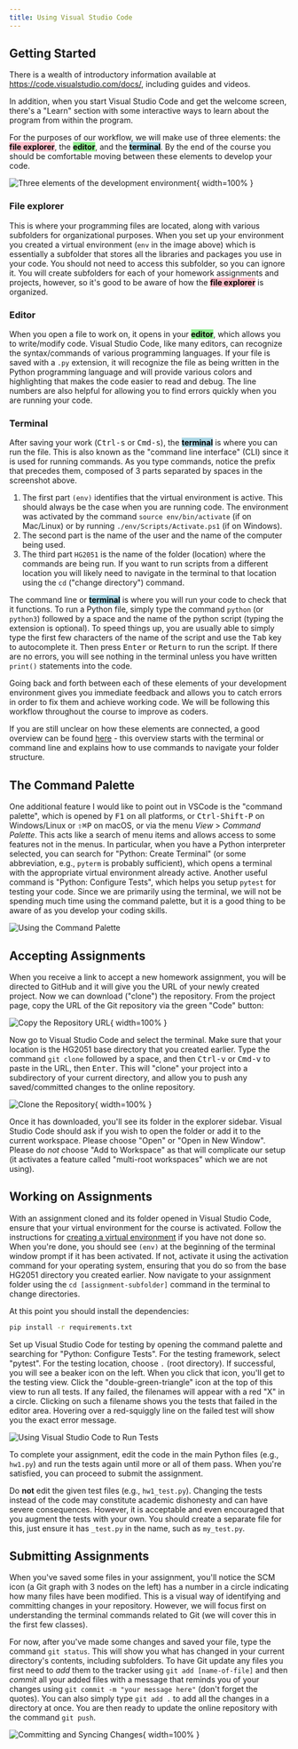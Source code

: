 ```yaml
---
title: Using Visual Studio Code
---
```


## Getting Started

There is a wealth of introductory information available at
<https://code.visualstudio.com/docs/>, including guides and videos.

In addition, when you start Visual Studio Code and get the welcome
screen, there's a "Learn" section with some interactive ways to learn
about the program from within the program.

For the purposes of our workflow, we will make use of three elements: the
<mark style="background-color: pink">**file explorer**</mark>, the
<mark style="background-color: lightgreen">**editor**</mark>, and the
<mark style="background-color: lightblue">**terminal**</mark>. By the end of
the course you should be comfortable moving between these elements to develop
your code.

![*Three elements of the development environment*](static/dev-environment.png){ width=100% }

### File explorer

This is where your programming files are located, along with various subfolders
for organizational purposes. When you set up your environment you created a
virtual environment (`env` in the image above) which is essentially a
subfolder that stores all the libraries and packages you use in your code.
You should not need to access this subfolder, so you can ignore it. You will
create subfolders for each of your homework assignments and projects, however,
so it's good to be aware of how the <mark style="background-color:
pink">**file explorer**</mark> is organized.

### Editor

When you open a file to work on, it opens in your <mark
style="background-color: lightgreen">**editor**</mark>, which allows you to
write/modify code. Visual Studio Code, like many editors, can recognize the
syntax/commands of various programming languages. If your file is saved with
a `.py` extension, it will recognize the file as being written in the Python
programming language and will provide various colors and highlighting that
makes the code easier to read and debug. The line numbers are also helpful
for allowing you to find errors quickly when you are running your code.

### Terminal

After saving your work (<kbd>Ctrl-s</kbd> or <kbd>Cmd-s</kbd>), the
<mark style="background-color: lightblue">**terminal**</mark>
is where you can run the file. This is also known as the "command line
interface" (CLI) since it is used for running commands. As you type commands,
notice the prefix that precedes them, composed of 3 parts separated by spaces
in the screenshot above.

1. The first part `(env)` identifies that the virtual environment is active.
This should always be the case when you are running code. The environment was
activated by the command `source env/bin/activate` (if on Mac/Linux) or by
running `./env/Scripts/Activate.ps1` (if on Windows).
2. The second part is the name of the user and the name of the computer being
used.
3. The third part `HG2051` is the name of the folder (location) where the
commands are being run. If you want to run scripts from a different location
you will likely need to navigate in the terminal to that location using the
`cd` ("change directory") command.

The command line or <mark style="background-color: lightblue">
**terminal**</mark> is where you will run your code to check that
it functions. To run a Python file, simply type the command `python` (or
`python3`) followed by a space and the name of the python script (typing the
extension is optional). To speed things up, you are usually able to simply
type the first few characters of the name of the script and use the <kbd>Tab</kbd>
key to autocomplete it. Then press <kbd>Enter</kbd> or <kbd>Return</kbd> to
run the script. If there are no errors, you will see nothing in the terminal
unless you have written `print()` statements into the code.

Going back and forth between each of these elements of your development
environment gives you immediate feedback and allows you to catch errors
in order to fix them and achieve working code. We will be following this
workflow throughout the course to improve as coders.

If you are still unclear on how these elements are connected, a good overview
can be found [here](https://faculty.washington.edu/otoomet/info201-book/command-line.html) -
this overview starts with the terminal or command line and explains how to use
commands to navigate your folder structure.

## The Command Palette

One additional feature I would like to point out in VSCode is the "command
palette", which is opened by <kbd>F1</kbd> on all platforms, or <kbd>Ctrl-Shift-P</kbd>
on Windows/Linux or <kbd>⇧⌘P</kbd> on macOS, or via the menu *View* >
*Command Palette*. This acts like a search of menu items and allows
access to some features not in the menus. In particular, when you have a
Python interpreter selected, you can search for "Python: Create
Terminal" (or some abbreviation, e.g., `pyterm` is probably sufficient),
which opens a terminal with the appropriate virtual environment already
active. Another useful command is "Python: Configure Tests", which helps
you setup `pytest` for testing your code. Since we are primarily using the
terminal, we will not be spending much time using the command palette, but
it is a good thing to be aware of as you develop your coding skills.

![*Using the Command Palette*](static/command-palette.png)

## Accepting Assignments

When you receive a link to accept a new homework assignment, you will be
directed to GitHub and it will give you the URL of your newly created
project. Now we can download ("clone") the repository. From the project
page, copy the URL of the Git repository via the green "Code" button:

![*Copy the Repository URL*](static/github-git-url.png){ width=100% }

Now go to Visual Studio Code and select the terminal. Make sure that your
location is the HG2051 base directory that you created earlier. Type the command
`git clone` followed by a space, and then <kbd>Ctrl-v</kbd> or <kbd>Cmd-v</kbd>
to paste in the URL, then <kbd>Enter</kbd>. This will "clone" your project
into a subdirectory of your current directory, and allow you to push any
saved/committed changes to the online repository.

![*Clone the Repository*](static/vscode-git-clone.png){ width=100% }

Once it has downloaded, you'll see its folder in the explorer sidebar.
Visual Studio Code should ask if you wish to open the folder or add it
to the current workspace. Please choose "Open" or "Open in New Window".
Please do *not* choose "Add to Workspace" as that will complicate our
setup (it activates a feature called "multi-root workspaces" which we
are not using).

## Working on Assignments

With an assignment cloned and its folder opened in Visual Studio Code,
ensure that your virtual environment for the course is activated. Follow
the instructions for [creating a virtual environment](environment-setup.html#virtual-environment)
if you have not done so. When you're done, you should see `(env)` at the
beginning of the terminal window prompt if it has been activated. If not,
activate it using the activation command for your operating system, ensuring
that you do so from the base HG2051 directory you created earlier. Now navigate
to your assignment folder using the `cd [assignment-subfolder]` command in
the terminal to change directories.

At this point you should install the dependencies:

```{.bash .terminal}
pip install -r requirements.txt
```

Set up Visual Studio Code for testing by opening the command palette and
searching for "Python: Configure Tests". For the testing framework,
select "pytest". For the testing location, choose `.` (root directory).
If successful, you will see a beaker icon on the left. When you click
that icon, you'll get to the testing view. Click the
"double-green-triangle" icon at the top of this view to run all tests.
If any failed, the filenames will appear with a red "X" in a circle.
Clicking on such a filename shows you the tests that failed in the
editor area. Hovering over a red-squiggly line on the failed test will
show you the exact error message.

![*Using Visual Studio Code to Run Tests*](static/testing.png)

To complete your assignment, edit the code in the main Python files
(e.g., `hw1.py`) and run the tests again until more or all of them pass.
When you're satisfied, you can proceed to submit the assignment.

Do **not** edit the given test files (e.g., `hw1_test.py`). Changing the
tests instead of the code may constitute academic dishonesty and can
have severe consequences. However, it is acceptable and even encouraged
that you augment the tests with your own. You should create a separate
file for this, just ensure it has `_test.py` in the name, such as
`my_test.py`.

## Submitting Assignments

When you've saved some files in your assignment, you'll notice the SCM
icon (a Git graph with 3 nodes on the left) has a number in a circle
indicating how many files have been modified. This is a visual way of
identifying and committing changes in your repository. However, we will
focus first on understanding the terminal commands related to Git (we
will cover this in the first few classes).

For now, after you've made some changes and saved your file, type the
command `git status`. This will show you what has changed in your current
directory's contents, including subfolders. To have Git update any files
you first need to *add* them to the tracker using `git add [name-of-file]`
and then *commit* all your added files with a message that reminds you
of your changes using `git commit -m "your message here"` (don't forget the
quotes). You can also simply type `git add .` to add all the changes in a
directory at once. You are then ready to update the online repository with
the command `git push`.

![*Committing and Syncing Changes*](static/commit-and-sync.png){ width=100% }
